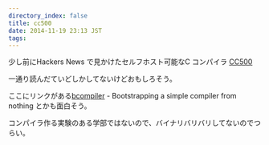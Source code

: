```yaml
---
directory_index: false
title: cc500
date: 2014-11-19 23:13 JST
tags:
---
```


少し前にHackers News で見かけたセルフホスト可能なC コンパイラ [CC500](http://homepage.ntlworld.com/edmund.grimley-evans/cc500/)

一通り読んだていどしかしてないけどおもしろそう。

ここにリンクがある[bcompiler](http://rano.org/bcompiler.html) - Bootstrapping a simple compiler from nothing とかも面白そう。

コンパイラ作る実験のある学部ではないので、バイナリバリバリしてないのでつらい。
